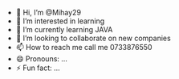 - 👋 Hi, I’m @Mihay29
- 👀 I’m interested in learning
- 🌱 I’m currently learning JAVA
- 💞️ I’m looking to collaborate on new companies
- 📫 How to reach me call me 0733876550
- 😄 Pronouns: ...
- ⚡ Fun fact: ...

<!---
Mihay29/Mihay29 is a ✨ special ✨ repository because its `README.md` (this file) appears on your GitHub profile.
You can click the Preview link to take a look at your changes.
--->
